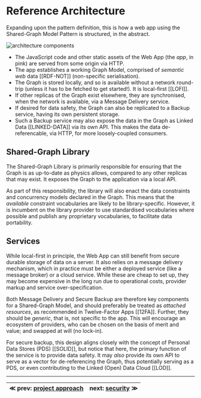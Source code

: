 # Reference Architecture

Expanding upon the pattern definition, this is how a web app using the Shared-Graph Model Pattern is structured, in the abstract.

![architecture components](design/img/architecture.component.svg "Architecture components")

- The JavaScript code and other static assets of the Web App (the _app_, in pink) are served from some origin via HTTP.
- The app establishes a working Graph Model, comprised of _semantic web_ data [[RDF-NOT]] (non-specific serialisation).
- The Graph is stored locally, and so is available without a network round-trip (unless it has to be fetched to get started!). It is local-first [[LOFI]].
- If other replicas of the Graph exist elsewhere, they are synchronised, when the network is available, via a Message Delivery service.
- If desired for data safety, the Graph can also be replicated to a Backup service, having its own persistent storage.
- Such a Backup service may also expose the data in the Graph as Linked Data [[LINKED-DATA]] via its own API. This makes the data de-referencable, via HTTP, for more loosely-coupled consumers.

## Shared-Graph Library

The Shared-Graph Library is primarily responsible for ensuring that the Graph is as up-to-date as physics allows, compared to any other replicas that may exist. It exposes the Graph to the application via a local API.

As part of this responsibility, the library will also enact the data constraints and concurrency models declared in the Graph. This means that the _available_ constraint vocabularies are likely to be library-specific. However, it is incumbent on the library provider to use standardised vocabularies where possible and publish any proprietary vocabularies, to facilitate data portability.

## Services

While local-first in principle, the Web App can still benefit from secure durable storage of data on a server. It also relies on a message delivery mechanism, which in practice must be either a deployed service (like a message broker) or a cloud service. While these are cheap to set up, they may become expensive in the long run due to operational costs, provider markup and service over-specification.

Both Message Delivery and Secure Backup are therefore key components for a Shared-Graph Model, and should preferably be treated as _attached resources_, as recommended in Twelve-Factor Apps [[12FA]]. Further, they should be _generic_, that is, not specific to the app. This will encourage an ecosystem of providers, who can be chosen on the basis of merit and value; and swapped at will (no lock-in).

For secure backup, this design aligns closely with the concept of Personal Data Stores (PDS) [[SOLID]], but notice that here, the primary function of the service is to provide data safety. It may _also_ provide its own API to serve as a vector for de-referencing the Graph, thus potentially serving as a PDS, or even contributing to the Linked (Open) Data Cloud [[LOD]].

<div class="remove">

---

| ≪ prev: [project approach](approach.md) | next: [security](security.md) ≫ |
|-----------------------------------------|---------------------------------|

</div>